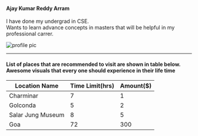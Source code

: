 #### Ajay Kumar Reddy Arram

I have done my undergrad in CSE.<br>
Wants to learn advance concepts in masters that will be helpful in my professional carrer.


![profile pic](/profile.jpg)

***

#### List of places that are recommended to visit are shown in table below.<br> Awesome visuals that every one should experience in their life time

| **Location Name** | **Time Limit(hrs)** | **Amount($)** |
| ------------------| --------------------| --------------|
|    Charminar      |            7        |       1       | 
|    Golconda       |            5        |       2       |
|  Salar Jung Museum|            8        |       5       |
|      Goa          |            72       |       300     | 



